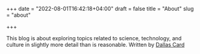 +++
date = "2022-08-01T16:42:18+04:00"
draft = false
title = "About"
slug = "about"

+++

This blog is about exploring topics related to science, technology, and culture in slightly more detail than is reasonable. Written by [Dallas Card](https://dallascard.github.io) 
